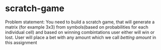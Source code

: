 # scratch-game
Problem statement: You need to build a scratch game, that will generate a matrix (for example 3x3) from symbols(based on probabilities for each individual cell) and based on winning combintations user either will win or lost. User will place a bet with any amount which we call *betting amount* in this assignment
